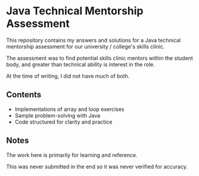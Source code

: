# Java Technical Mentorship Assessment

This repository contains my answers and solutions for a Java technical mentorship assessment for our university / college's skills clinic.  

The assessment was to find potential skills clinic mentors within the student body, and greater than technical ability is interest in the role.

At the time of writing, I did not have much of both.

## Contents
- Implementations of array and loop exercises  
- Sample problem-solving with Java  
- Code structured for clarity and practice  

## Notes
The work here is primarily for learning and reference.

This was never submitted in the end so it was never verified for accuracy.
